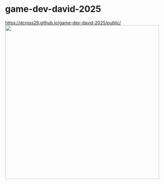 # game-dev-david-2025

https://dcross29.github.io/game-dev-david-2025/public/
<img width="500" src="">
